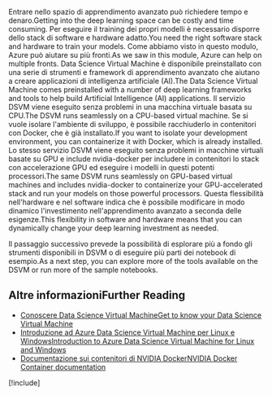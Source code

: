 <span data-ttu-id="d6a64-101">Entrare nello spazio di apprendimento avanzato può richiedere tempo e denaro.</span><span class="sxs-lookup"><span data-stu-id="d6a64-101">Getting into the deep learning space can be costly and time consuming.</span></span> <span data-ttu-id="d6a64-102">Per eseguire il training dei propri modelli è necessario disporre dello stack di software e hardware adatto.</span><span class="sxs-lookup"><span data-stu-id="d6a64-102">You need the right software stack and hardware to train your models.</span></span> <span data-ttu-id="d6a64-103">Come abbiamo visto in questo modulo, Azure può aiutare su più fronti.</span><span class="sxs-lookup"><span data-stu-id="d6a64-103">As we saw in this module, Azure can help on multiple fronts.</span></span> <span data-ttu-id="d6a64-104">Data Science Virtual Machine è disponibile preinstallato con una serie di strumenti e framework di apprendimento avanzato che aiutano a creare applicazioni di intelligenza artificiale (AI).</span><span class="sxs-lookup"><span data-stu-id="d6a64-104">The Data Science Virtual Machine comes preinstalled with a number of deep learning frameworks and tools to help build Artificial Intelligence (AI) applications.</span></span> <span data-ttu-id="d6a64-105">Il servizio DSVM viene eseguito senza problemi in una macchina virtuale basata su CPU.</span><span class="sxs-lookup"><span data-stu-id="d6a64-105">The DSVM runs seamlessly on a CPU-based virtual machine.</span></span> <span data-ttu-id="d6a64-106">Se si vuole isolare l'ambiente di sviluppo, è possibile racchiuderlo in contenitori con Docker, che è già installato.</span><span class="sxs-lookup"><span data-stu-id="d6a64-106">If you want to isolate your development environment, you can containerize it with Docker, which is already installed.</span></span> <span data-ttu-id="d6a64-107">Lo stesso servizio DSVM viene eseguito senza problemi in macchine virtuali basate su GPU e include nvidia-docker per includere in contenitori lo stack con accelerazione GPU ed eseguire i modelli in questi potenti processori.</span><span class="sxs-lookup"><span data-stu-id="d6a64-107">The same DSVM runs seamlessly on GPU-based virtual machines and includes nvidia-docker to containerize your GPU-accelerated stack and run your models on those powerful processors.</span></span> <span data-ttu-id="d6a64-108">Questa flessibilità nell'hardware e nel software indica che è possibile modificare in modo dinamico l'investimento nell'apprendimento avanzato a seconda delle esigenze.</span><span class="sxs-lookup"><span data-stu-id="d6a64-108">This flexibility in software and hardware means that you can dynamically change your deep learning investment as needed.</span></span> 

<span data-ttu-id="d6a64-109">Il passaggio successivo prevede la possibilità di esplorare più a fondo gli strumenti disponibili in DSVM o di eseguire più parti dei notebook di esempio.</span><span class="sxs-lookup"><span data-stu-id="d6a64-109">As a next step, you can explore more of the tools available on the DSVM or run more of the sample notebooks.</span></span> 


## <a name="further-reading"></a><span data-ttu-id="d6a64-110">Altre informazioni</span><span class="sxs-lookup"><span data-stu-id="d6a64-110">Further Reading</span></span>

- [<span data-ttu-id="d6a64-111">Conoscere Data Science Virtual Machine</span><span class="sxs-lookup"><span data-stu-id="d6a64-111">Get to know your Data Science Virtual Machine</span></span>](https://docs.microsoft.com/azure/machine-learning/data-science-virtual-machine/dsvm-tools-overview)
- [<span data-ttu-id="d6a64-112">Introduzione ad Azure Data Science Virtual Machine per Linux e Windows</span><span class="sxs-lookup"><span data-stu-id="d6a64-112">Introduction to Azure Data Science Virtual Machine for Linux and Windows</span></span>](https://docs.microsoft.com/azure/machine-learning/data-science-virtual-machine/overview)
- [<span data-ttu-id="d6a64-113">Documentazione sui contenitori di NVIDIA Docker</span><span class="sxs-lookup"><span data-stu-id="d6a64-113">NVIDIA Docker Container documentation</span></span>](https://www.nvidia.com/object/docker-container.html)

[!include[](../../../includes/azure-sandbox-cleanup.md)]
